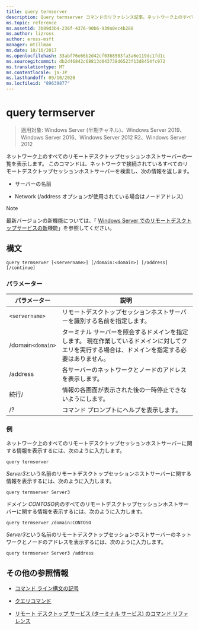 ```yaml
---
title: query termserver
description: Query termserver コマンドのリファレンス記事。ネットワーク上のすべてのリモートデスクトップセッションホストサーバーの一覧を表示します。
ms.topic: reference
ms.assetid: 3b89d3b4-236f-4376-90b6-939a0ec4b288
ms.author: lizross
author: eross-msft
manager: mtillman
ms.date: 10/16/2017
ms.openlocfilehash: 33abf76e66b2d42cf0368503fa3a6e119dc1fd1c
ms.sourcegitcommit: db2d46842c68813d043738d6523f13d8454fc972
ms.translationtype: MT
ms.contentlocale: ja-JP
ms.lasthandoff: 09/10/2020
ms.locfileid: "89639877"
---
```

# <a name="query-termserver"></a>query termserver

> 適用対象: Windows Server (半期チャネル)、Windows Server 2019、Windows Server 2016、Windows Server 2012 R2、Windows Server 2012

ネットワーク上のすべてのリモートデスクトップセッションホストサーバーの一覧を表示します。 このコマンドは、ネットワークで接続されているすべてのリモートデスクトップセッションホストサーバーを検索し、次の情報を返します。

- サーバーの名前

- Network (/address オプションが使用されている場合はノードアドレス)

> [!NOTE]
> 最新バージョンの新機能については、「 [Windows Server でのリモートデスクトップサービスの新](/previous-versions/windows/it-pro/windows-server-2012-r2-and-2012/dn283323(v=ws.11))機能」を参照してください。

## <a name="syntax"></a>構文

```
query termserver [<servername>] [/domain:<domain>] [/address] [/continue]
```

### <a name="parameters"></a>パラメーター

| パラメーター | 説明 |
|--|--|
| `<servername>` | リモートデスクトップセッションホストサーバーを識別する名前を指定します。 |
| /domain`<domain>` | ターミナル サーバーを照会するドメインを指定します。 現在作業しているドメインに対してクエリを実行する場合は、ドメインを指定する必要はありません。 |
| /address | 各サーバーのネットワークとノードのアドレスを表示します。 |
| 続行/ | 情報の各画面が表示された後の一時停止できないようにします。 |
| /? | コマンド プロンプトにヘルプを表示します。 |

### <a name="examples"></a>例

ネットワーク上のすべてのリモートデスクトップセッションホストサーバーに関する情報を表示するには、次のように入力します。

```
query termserver
```

*Server3*という名前のリモートデスクトップセッションホストサーバーに関する情報を表示するには、次のように入力します。

```
query termserver Server3
```

ドメイン *CONTOSO*内のすべてのリモートデスクトップセッションホストサーバーに関する情報を表示するには、次のように入力します。

```
query termserver /domain:CONTOSO
```

*Server3*という名前のリモートデスクトップセッションホストサーバーのネットワークとノードのアドレスを表示するには、次のように入力します。

```
query termserver Server3 /address
```

## <a name="additional-references"></a>その他の参照情報

- [コマンド ライン構文の記号](command-line-syntax-key.md)

- [クエリコマンド](query.md)

- [リモート デスクトップ サービス (ターミナル サービス) のコマンド リファレンス](remote-desktop-services-terminal-services-command-reference.md)
